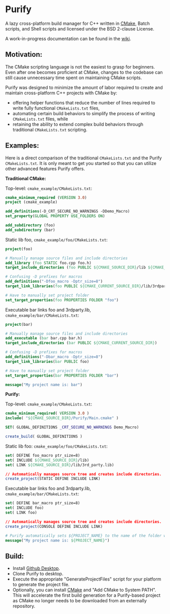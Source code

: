Purify
=======

A lazy cross-platform build manager for C++ written in [CMake](http://www.cmake.org/), Batch scripts, and Shell scripts and licensed under the BSD 2-clause License. 

A work-in-progress documentation can be found in the [wiki](https://github.com/fpark12/PurifyCore/wiki).

Motivation:
-------
The CMake scripting language is not the easiest to grasp for beginners. Even after one becomes proficient at CMake, changes to the codebase can still cause unnecessary time spent on maintaining CMake scripts.

Purify was designed to minimize the amount of labor required to create and maintain cross-platform C++ projects with CMake by:
   * offering helper functions that reduce the number of lines required to write fully functional `CMakeLists.txt` files,
   * automating certain build behaviors to simplify the process of writing `CMakeLists.txt` files, while
   * retaining the ability to extend complex build behaviors through traditional `CMakeLists.txt` scripting.

Examples:
-------
Here is a direct comparison of the traditional `CMakeLists.txt` and the Purify `CMakeLists.txt`. It is only meant to get you started so that you can utilize other advanced features Purify offers.

__Traditional CMake:__
 
Top-level: `cmake_example/CMakeLists.txt`:
```CMake
cmake_minimum_required (VERSION 3.0)
project (cmake_example)

add_definitions(-D_CRT_SECURE_NO_WARNINGS -DDemo_Macro)
set_property(GLOBAL PROPERTY USE_FOLDERS ON)

add_subdirectory (foo)
add_subdirectory (bar)
```

Static lib foo, `cmake_example/foo/CMakeLists.txt`:
```CMake
project(foo)

# Manually manage source files and include directories
add_library (foo STATIC foo.cpp foo.h)
target_include_directories (foo PUBLIC ${CMAKE_SOURCE_DIR}/lib ${CMAKE_CURRENT_SOURCE_DIR})

# Confusing -D prefixes for macros
add_definitions("-Dfoo_macro -Dptr_size=8")
target_link_libraries(foo PUBLIC ${CMAKE_CURRENT_SOURCE_DIR}/lib/3rdparty.lib)

# Have to manually set project folder
set_target_properties(foo PROPERTIES FOLDER "foo")
```

Executable bar links foo and 3rdparty.lib, `cmake_example/bar/CMakeLists.txt`:
```CMake
project(bar)

# Manually manage source files and include directories
add_executable (bar bar.cpp bar.h)
target_include_directories (bar PUBLIC ${CMAKE_CURRENT_SOURCE_DIR})

# Confusing -D prefixes for macros
add_definitions("-Dbar_macro -Dptr_size=8")
target_link_libraries(bar PUBLIC foo)

# Have to manually set project folder
set_target_properties(bar PROPERTIES FOLDER "bar")

message("My project name is: bar")
```

__Purify:__
 
Top-level: `cmake_example/CMakeLists.txt`:
```CMake
cmake_minimum_required( VERSION 3.0 )
include( "${CMAKE_SOURCE_DIR}/Purify/Main.cmake" )

SET( GLOBAL_DEFINITIONS _CRT_SECURE_NO_WARNINGS Demo_Macro)

create_build( GLOBAL_DEFINITIONS )
```

Static lib foo: `cmake_example/foo/CMakeLists.txt`:
```CMake
set( DEFINE foo_macro ptr_size=8)
set( INCLUDE ${CMAKE_SOURCE_DIR}/lib)
set( LINK ${CMAKE_SOURCE_DIR}/lib/3rd_party.lib)

// Automatically manages source tree and creates include directories.
create_project(STATIC DEFINE INCLUDE LINK)
```

Executable bar links foo and 3rdparty.lib, `cmake_example/bar/CMakeLists.txt`:
```CMake
set( DEFINE bar_macro ptr_size=8)
set( INCLUDE foo)
set( LINK foo)

// Automatically manages source tree and creates include directories.
create_project(CONSOLE DEFINE INCLUDE LINK)

# Purify automatically sets ${PROJECT_NAME} to the name of the folder where the `CMakeLists.h` is located.
message("My project name is: ${PROJECT_NAME}") 
```

Build:
-------
 - Install [Github Desktop](https://desktop.github.com/).
 - Clone Purify to desktop.
 - Execute the appropriate "GenerateProjectFiles" script for your platform to generate the project file.
 - Optionally, you can install [CMake](http://www.cmake.org/) and "Add CMake to System PATH". This will accelerate the first build generation for a Purify-based project as CMake no longer needs to be downloaded from an externally repository.

